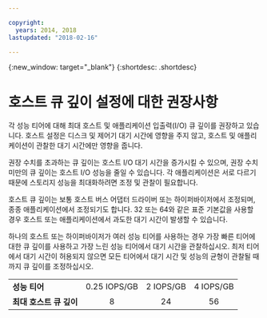 ```yaml
---

copyright:
  years: 2014, 2018
lastupdated: "2018-02-16"

---
```

{:new_window: target="_blank"}
{:shortdesc: .shortdesc}

# 호스트 큐 깊이 설정에 대한 권장사항

각 성능 티어에 대해 최대 호스트 및 애플리케이션 입출력(I/O) 큐 깊이를 권장하고 있습니다. 호스트 설정은 디스크 및 제어기 대기 시간에 영향을 주지 않고, 호스트 및 애플리케이션이 관찰한 대기 시간에만 영향을 줍니다. 

권장 수치를 초과하는 큐 깊이는 호스트 I/O 대기 시간을 증가시킬 수 있으며, 권장 수치 미만의 큐 깊이는 호스트 I/O 성능을 줄일 수 있습니다. 각 애플리케이션은 서로 다르기 때문에 스토리지 성능을 최대화하려면 조정 및 관찰이 필요합니다. 

호스트 큐 깊이는 보통 호스트 버스 어댑터 드라이버 또는 하이퍼바이저에서 조정되며, 종종 애플리케이션에서 조정되기도 합니다. 32 또는 64와 같은 표준 기본값을 사용할 경우 호스트 또는 애플리케이션에서 과도한 대기 시간이 발생할 수 있습니다. 

하나의 호스트 또는 하이퍼바이저가 여러 성능 티어를 사용하는 경우 가장 빠른 티어에 대한 큐 깊이를 사용하고 가장 느린 성능 티어에서 대기 시간을 관찰하십시오. 최저 티어에서 대기 시간이 허용되지 않으면 모든 티어에서 대기 시간 및 성능의 균형이 관찰될 때까지 큐 깊이를 조정하십시오. 

<table align="center">
	<tbody>
		<tr>
			<td><strong>성능 티어</strong></td>
			<td style="text-align: center; vertical-align: middle;">0.25 IOPS/GB</td>
			<td style="text-align: center; vertical-align: middle;">2 IOPS/GB</td>
			<td style="text-align: center; vertical-align: middle;">4 IOPS/GB</td>
		</tr>
		<tr>
			<td><strong>최대 호스트 큐 깊이</strong></td>
			<td style="text-align: center; vertical-align: middle;">8</td>
			<td style="text-align: center; vertical-align: middle;">24</td>
			<td style="text-align: center; vertical-align: middle;">56</td>
		</tr>
	</tbody>
</table>
